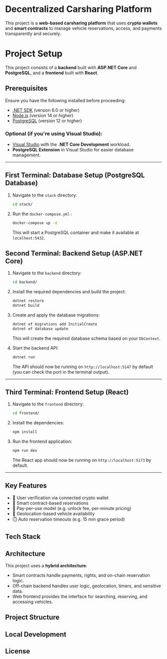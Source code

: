 # Decentralized Carsharing Platform

This project is a **web-based carsharing platform** that uses **crypto wallets** and **smart contracts** to manage vehicle reservations, access, and payments transparently and securely.

# Project Setup

This project consists of a **backend** built with **ASP.NET Core** and **PostgreSQL**, and a **frontend** built with **React**.

## Prerequisites

Ensure you have the following installed before proceeding:

- [.NET SDK](https://dotnet.microsoft.com/download) (version 6.0 or higher)
- [Node.js](https://nodejs.org/) (version 14 or higher)
- [PostgreSQL](https://www.postgresql.org/) (version 12 or higher)

### Optional (if you're using Visual Studio):
- [Visual Studio](https://visualstudio.microsoft.com/) with the **.NET Core Development** workload.
- **PostgreSQL Extension** in Visual Studio for easier database management.

---

## First Terminal: Database Setup (PostgreSQL Database)
 
1. Navigate to the `stack` directory:

    ```bash
    cd stack/
    ```

2. Run the  `docker-compose.yml` :

    ```bash
    docker-compose up -d
    ```

   This will start a PostgreSQL container and make it available at `localhost:5432`.

## Second Terminal: Backend Setup (ASP.NET Core)

1. Navigate to the `backend` directory:

    ```bash
    cd backend/
    ```

2. Install the required dependencies and build the project:

    ```bash
    dotnet restore
    dotnet build
    ```

3. Create and apply the database migrations:

    ```bash
    dotnet ef migrations add InitialCreate
    dotnet ef database update
    ```

   This will create the required database schema based on your `DbContext`.

4. Start the backend API:

    ```bash
    dotnet run
    ```

   The API should now be running on `http://localhost:5147` by default (you can check the port in the terminal output).

---

## Third Terminal: Frontend Setup (React)

1. Navigate to the `frontend` directory:

    ```bash
    cd frontend/
    ```

2. Install the dependencies:

    ```bash
    npm install
    ```

3. Run the frontend application:

    ```bash
    npm run dev
    ```

   The React app should now be running on `http://localhost:5173` by default.

---

## Key Features

- 🔐 User verification via connected crypto wallet
- 📄 Smart contract-based reservations
- 💸 Pay-per-use model (e.g. unlock fee, per-minute pricing)
- 📍 Geolocation-based vehicle availability
- ⏱️ Auto reservation timeouts (e.g. 15 min grace period)

## Tech Stack

## Architecture

This project uses a **hybrid architecture**:
- Smart contracts handle payments, rights, and on-chain reservation logic.
- Off-chain backend handles user logic, geolocation, timers, and sensitive data.
- Web frontend provides the interface for searching, reserving, and accessing vehicles.

## Project Structure

## Local Development

## License